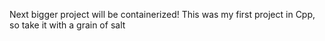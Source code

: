 Next bigger project will be containerized! This was my first project in Cpp, so take it with a grain of salt

